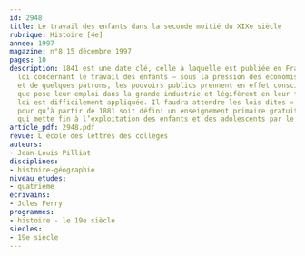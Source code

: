 ```yaml
---
id: 2948
title: Le travail des enfants dans la seconde moitié du XIXe siècle
rubrique: Histoire [4e]
annee: 1997
magazine: n°8 15 décembre 1997
pages: 10
description: 1841 est une date clé, celle à laquelle est publiée en France la première
  loi concernant le travail des enfants – sous la pression des économistes, des moralistes
  et de quelques patrons, les pouvoirs publics prennent en effet conscience des problèmes
  que pose leur emploi dans la grande industrie et légifèrent en leur faveur. Cette
  loi est difficilement appliquée. Il faudra attendre les lois dites « de Jules Ferry »
  pour qu’à partir de 1881 soit défini un enseignement primaire gratuit et obligatoire,
  qui mette fin à l’exploitation des enfants et des adolescents par le patronat.
article_pdf: 2948.pdf
revue: L’école des lettres des collèges
auteurs:
- Jean-Louis Pilliat
disciplines:
- histoire-géographie
niveau_etudes:
- quatrième
ecrivains:
- Jules Ferry
programmes:
- histoire - le 19e siècle
siecles:
- 19e siècle
---
```

